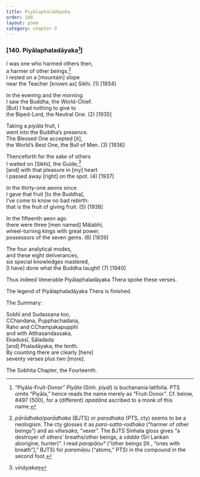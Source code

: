 ```yaml
---
title: Piyālaphaladāyaka
order: 140
layout: poem
category: chapter-3
---
```


### \[140. Piyālaphaladāyaka[^1]\]

I was one who harmed others then,  
a harmer of other beings.[^2]  
I rested on a \[mountain\] slope  
near the Teacher \[known as\] Sikhi. (1) \[1934\]

In the evening and the morning  
I saw the Buddha, the World-Chief.  
\[But\] I had nothing to give to  
the Biped-Lord, the Neutral One. (2) \[1935\]

Taking a *piyāla* fruit, I  
went into the Buddha’s presence.  
The Blessed One accepted \[it\],  
the World’s Best One, the Bull of Men. (3) \[1936\]

Thenceforth for the sake of others  
I waited on \[Sikhi\], the Guide,[^3]  
\[and\] with that pleasure in \[my\] heart  
I passed away \[right\] on the spot. (4) \[1937\]

In the thirty-one aeons since  
I gave that fruit \[to the Buddha\],  
I’ve come to know no bad rebirth:  
that is the fruit of giving fruit. (5) \[1938\]

In the fifteenth aeon ago  
there were three \[men named\] Mālabhi,  
wheel-turning kings with great power,  
possessors of the seven gems. (6) \[1939\]

The four analytical modes,  
and these eight deliverances,  
six special knowledges mastered,  
\[I have\] done what the Buddha taught! (7) \[1940\]

Thus indeed Venerable Piyālaphaladāyaka Thera spoke these verses.

The legend of Piyālaphaladāyaka Thera is finished.

The Summary:

Sobhī and Sudassana too,  
<span class="diacritics" data-state="on">C</span><span class="no-diacritics" data-state="off">Ch</span>andana, Pupphachadana,  
Raho and <span class="diacritics" data-state="on">C</span><span class="no-diacritics" data-state="off">Ch</span>ampakapupphī  
and with Atthasandassaka,  
Ekadussī, Sāladada  
\[and\] Phaladāyaka, the tenth.  
By counting there are clearly \[here\]  
seventy verses plus two \[more\].

The Sobhita Chapter, the Fourteenth.

[^1]: “Piyāla-Fruit-Donor” *Piyāla* (Sinh. *piyal*) is buchanania latifolia. PTS omits “Piyāla,” hence reads the name merely as “Fruit-Donor”. Cf. below, \#497 {500}, for a (different) *apadāna* ascribed to a monk of this name.

[^2]: *pārādhaka*/*parādhaka* (BJTS) or *parodhaka* (PTS, cty) seems to be a neologism. The cty glosses it as *para-satta-rodhaka* (“harmer of other beings”) and as *vihesaka*, “vexer”. The BJTS Sinhala gloss gives “a destroyer of others’ breaths/other beings, a *vädda* (Sri Lankan aborigine, hunter)”. I read *parapāṇu°* (“other beings \[lit., “ones with breath”\],” BJTS) for *paramāṇu* (“atoms,” PTS) in the compound in the second foot.

[^3]: *vināyakaŋ*
